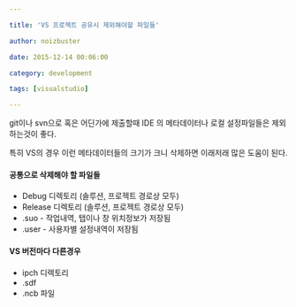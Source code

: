 ```yaml
---

title: 'VS 프로젝트 공유시 제외해야할 파일들'

author: noizbuster

date: 2015-12-14 00:06:00

category: development

tags: [visualstudio]

---
```


git이나 svn으로 혹은 어딘가에 제출할때 IDE 의 메타데이터나 로컬 설정파일들은 제외하는것이 좋다.

특히 VS의 경우 이런 메타데이터들의 크기가 크니 삭제하면 이래저래 많은 도움이 된다.

#### 공통으로 삭제해야 할 파일들

- Debug 디렉토리 (솔루션, 프로젝트 경로상 모두)
- Release 디렉토리 (솔루션, 프로젝트 경로상 모두)
- .suo - 작업내역, 탭이나 창 위치정보가 저장됨
- .user - 사용자별 설정내역이 저장됨

#### VS 버전마다 다른경우

- ipch 디렉토리
- .sdf
- .ncb 파일
